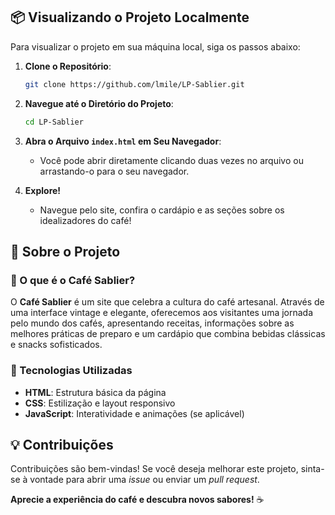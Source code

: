 ## 📦 Visualizando o Projeto Localmente

Para visualizar o projeto em sua máquina local, siga os passos abaixo:

1. **Clone o Repositório**:
   ```bash
   git clone https://github.com/lmile/LP-Sablier.git
   ```

2. **Navegue até o Diretório do Projeto**:
   ```bash
   cd LP-Sablier
   ```

3. **Abra o Arquivo `index.html` em Seu Navegador**:
   - Você pode abrir diretamente clicando duas vezes no arquivo ou arrastando-o para o seu navegador.

4. **Explore!**
   - Navegue pelo site, confira o cardápio e as seções sobre os idealizadores do café!


## 📖 Sobre o Projeto

### 🌟 O que é o Café Sablier?
O **Café Sablier** é um site que celebra a cultura do café artesanal. Através de uma interface vintage e elegante, oferecemos aos visitantes uma jornada pelo mundo dos cafés, apresentando receitas, informações sobre as melhores práticas de preparo e um cardápio que combina bebidas clássicas e snacks sofisticados.

### 🍃 Tecnologias Utilizadas
- **HTML**: Estrutura básica da página
- **CSS**: Estilização e layout responsivo
- **JavaScript**: Interatividade e animações (se aplicável)


## 💡 Contribuições
Contribuições são bem-vindas! Se você deseja melhorar este projeto, sinta-se à vontade para abrir uma *issue* ou enviar um *pull request*.

**Aprecie a experiência do café e descubra novos sabores!** ☕
